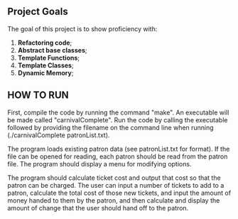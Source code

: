 ## Project Goals
The goal of this project is to show proficiency with:
1.	**Refactoring code**;
2.  **Abstract base classes**;
3.  **Template Functions**;
4.  **Template Classes**;
5.  **Dynamic Memory**;

## HOW TO RUN
First, compile the code by running the command "make". An executable will be made called "carnivalComplete". Run the code by calling the executable followed by providing the filename on the command line when running (./carnivalComplete patronList.txt). 

The program loads existing patron data (see patronList.txt for format). If the file can be opened for reading, each patron should be read from the patron file. The program should display a menu for modifying options.

The program should calculate ticket cost and output that cost so that the patron can be charged. The user can input a number of tickets to add to a patron, calculate the total cost of those new tickets, and input the amount of money handed to them by the patron, and then calculate and display the amount of change that the user should hand off to the patron. 